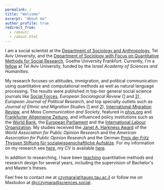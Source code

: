 ```yaml
---
permalink: /
title: "Welcome"
excerpt: "About me"
author_profile: true
redirect_from: 
  - /about/
  - /about.html
---
```


I am a social scientist at the [Department of Sociology and Anthropology](https://en-social-sciences.tau.ac.il/soc-ant), Tel Aviv University, and the [Department of Sociology with Focus on Quantitative Methods for Social Research](http://www.fb03.uni-frankfurt.de/70378950), Goethe University Frankfurt. Currently, I'm a [fellow](https://www.academy.ac.il/RichText/GeneralPage.aspx?nodeId=1620) at Tel Aviv University, funded by the *Israel Academy of Sciences and Humanities*.

My research focuses on attitudes, immigration, and political communication using quantitative and computational methods as well as natural language processing. The results were published in top-tier general social science journals like [Social Forces](research/czymara_2021_sf), *European Sociological Review* ([1](research/czymara_schmidt-catran_2017_esr) and [2](research/czymara_dochow_2018_esr)), *European Journal of Political Research*, and top specialty outlets such as *Journal of Ethnic and Migration Studies* ([1](research/czymara_etal_2023_jems) and [2](research/schmidt-catran_czymara_2023_jems)), [International Migration Review](research/czymara_2020_imr), and *Mass Communication and Society*, featured in [phys.org](https://phys.org/news/2022-05-immigrants-police-locals-wanes.html) and [Frankfurter Allgemeine Zeitung](https://www.faz.net/aktuell/rhein-main/soziologen-der-uni-frankfurt-corona-krise-bestaetigt-traditionelle-rollenmuster-16948955.html), and influenced policy institutions such as the [World Bank](https://openknowledge.worldbank.org/entities/publication/61074efa-6086-5048-bb91-96f4f6353f92), the [European Parliament](https://op.europa.eu/en/publication-detail/-/publication/a1016d77-2562-11eb-9d7e-01aa75ed71a1/language-en/format-PDF/source-174747154) and the [International Labour Organization](https://www.ilo.org/ilc/ILCSessions/109/reports/reports-to-the-conference/WCMS_792123/lang--en/index.htm). My studies received the [Janet A. Harkness Award](https://wapor.org/events/annual-conference/awards-funds/janet-a-harkness-student-paper-award/) of the *World Association for Public Opinion Research* and the *American Association for Public Opinion Research* and the German [Preis der Fritz Thyssen Stiftung für sozialwissenschaftliche Aufsätze](https://www.fritz-thyssen-stiftung.de/cms/wp-content/uploads/2018/06/Jahresbericht_2017_interaktiv.pdf). For my information on my research see [here](research), my CV is available [here](cv).

In addition to researching, I have been [teaching](teach) quantitative methods and research design for several years, including the supervision of Bachelor's and Master's theses.

Feel free to contact me at [czymara(at)tauex.tau.ac.il](mailto:czymara@tauex.tau.ac.il) or follow me on Mastodon at <a rel="me" href="https://sciences.social/@cczymara">@cczymara@sciences.social</a>.

